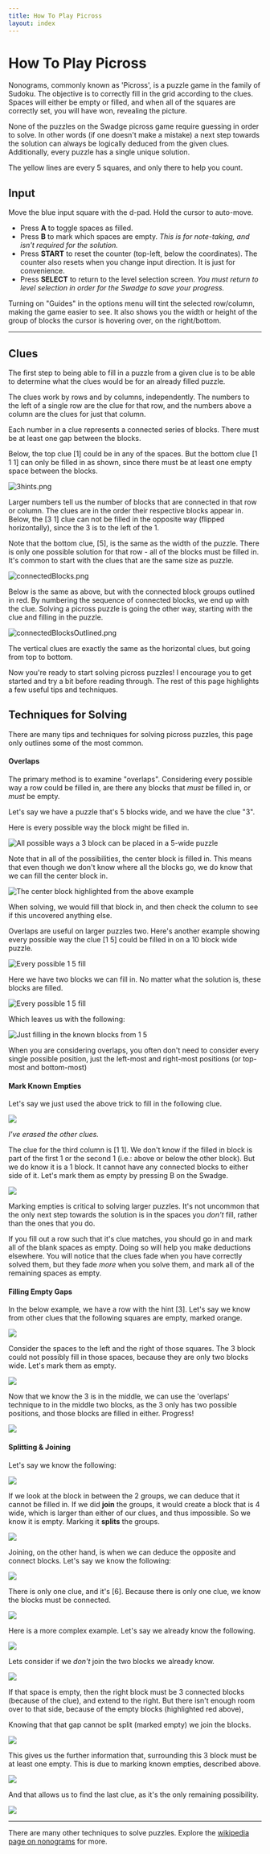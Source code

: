 ```yaml
---
title: How To Play Picross
layout: index
---
```

# How To Play Picross

Nonograms, commonly known as 'Picross', is a puzzle game in the family of Sudoku. The objective is to correctly fill in the grid according to the clues. Spaces will either be empty or filled, and when all of the squares are correctly set, you will have won, revealing the picture.

None of the puzzles on the Swadge picross game require guessing in order to solve. In other words (if one doesn't make a mistake) a next step towards the solution can always be logically deduced from the given clues. Additionally, every puzzle has a single unique solution.

The yellow lines are every 5 squares, and only there to help you count.

## Input
Move the blue input square with the d-pad. Hold the cursor to auto-move.

- Press **A** to toggle spaces as filled.
- Press **B** to mark which spaces are empty. *This is for note-taking, and isn't required for the solution.*
- Press **START** to reset the counter (top-left, below the coordinates). The counter also resets when you change input direction. It is just for convenience.
- Press **SELECT** to return to the level selection screen. *You must return to level selection in order for the Swadge to save your progress.*

Turning on "Guides" in the options menu will tint the selected row/column, making the game easier to see. It also shows you the width or height of the group of blocks the cursor is hovering over, on the right/bottom.  

---
## Clues
The first step to being able to fill in a puzzle from a given clue is to be able to determine what the clues would be for an already filled puzzle.

The clues work by rows and by columns, independently. The numbers to the left of a single row are the clue for that row, and the numbers above a column are the clues for just that column.

Each number in a clue represents a connected series of blocks. There must be at least one gap between the blocks.

Below, the top clue [1] could be in any of the spaces. But the bottom clue [1 1 1] can only be filled in as shown, since there must be at least one empty space between the blocks.

![3hints.png](3hints.png)

Larger numbers tell us the number of blocks that are connected in that row or column. The clues are in the order their respective blocks appear in. Below, the [3 1] clue can not be filled in the opposite way (flipped horizontally), since the 3 is to the left of the 1.

Note that the bottom clue, [5], is the same as the width of the puzzle. There is only one possible solution for that row - all of the blocks must be filled in. It's common to start with the clues that are the same size as puzzle.

![connectedBlocks.png](connectedBlocks.png)

Below is the same as above, but with the connected block groups outlined in red. By numbering the sequence of connected blocks, we end up with the clue. Solving a picross puzzle is going the other way, starting with the clue and filling in the puzzle.

![connectedBlocksOutlined.png](connectedBlocksOutlined.png)

The vertical clues are exactly the same as the horizontal clues, but going from top to bottom.

Now you're ready to start solving picross puzzles! I encourage you to get started and try a bit before reading through. The rest of this page highlights a few useful tips and techniques.

## Techniques for Solving

There are many tips and techniques for solving picross puzzles, this page only outlines some of the most common.

#### Overlaps

The primary method is to examine "overlaps". Considering every possible way a row could be filled in, are there any blocks that *must* be filled in, or *must* be empty.

Let's say we have a puzzle that's 5 blocks wide, and we have the clue "3".

Here is every possible way the block might be filled in.

![All possible ways a 3 block can be placed in a 5-wide puzzle](3in5.png)

Note that in all of the possibilities, the center block is filled in. This means that even though we don't know where all the blocks go, we do know that we can fill the center block in.

![The center block highlighted from the above example](3in5center.png)

When solving, we would fill that block in, and then check the column to see if this uncovered anything else.

Overlaps are useful on larger puzzles two. Here's another example showing every possible way the clue [1 5] could be filled in on a 10 block wide puzzle.

![Every possible 1 5 fill](1and5all.png)

Here we have two blocks we can fill in. No matter what the solution is, these blocks are filled.

![Every possible 1 5 fill](1and5all_overlap.png)

Which leaves us with the following:

![Just filling in the known blocks from 1 5](1and5_filled.png)

When you are considering overlaps, you often don't need to consider every single possible position, just the left-most and right-most positions (or top-most and bottom-most)

#### Mark Known Empties

Let's say we just used the above trick to fill in the following clue.

![](3and1example.png)

*I've erased the other clues.*

The clue for the third column is [1 1]. We don't know if the filled in block is part of the first 1 or the second 1 (i.e.: above or below the other block). But we do know it is a 1 block. It cannot have any connected blocks to either side of it. Let's mark them as empty by pressing B on the Swadge.

![](3and1example2.png)

Marking empties is critical to solving larger puzzles. It's not uncommon that the only next step towards the solution is in the spaces you *don't* fill, rather than the ones that you do.

If you fill out a row such that it's clue matches, you should go in and mark all of the blank spaces as empty. Doing so will help you make deductions elsewhere. You will notice that the clues fade when you have correctly solved them, but they fade *more* when you solve them, and mark all of the remaining spaces as empty.

#### Filling Empty Gaps

In the below example, we have a row with the hint [3]. Let's say we know from other clues that the following squares are empty, marked orange.

![](fillingEmpties1.png)

Consider the spaces to the left and the right of those squares. The 3 block could not possibly fill in those spaces, because they are only two blocks wide. Let's mark them as empty.

![](fillingEmpties2.png)

Now that we know the 3 is in the middle, we can use the 'overlaps' technique to in the middle two blocks, as the 3 only has two possible positions, and those blocks are filled in either. Progress!

![](fillingEmpties3.png)

#### Splitting & Joining

Let's say we know the following:

![](splitting1.png)

If we look at the block in between the 2 groups, we can deduce that it cannot be filled in. If we did **join** the groups, it would create a block that is 4 wide, which is larger than either of our clues, and thus impossible. So we know it is empty. Marking it **splits** the groups.

![](splitting2.png)

Joining, on the other hand, is when we can deduce the opposite and connect blocks. Let's say we know the following:

![](joining1.png)

There is only one clue, and it's [6]. Because there is only one clue, we know the blocks must be connected.

![](joining2.png)

Here is a more complex example. Let's say we already know the following.

![](joining3.png)

Lets consider if we *don't* join the two blocks we already know.

![](joining3_wrong.png)

If that space is empty, then the right block must be 3 connected blocks (because of the clue), and extend to the right. But there isn't enough room over to that side, because of the empty blocks (highlighted red above),

Knowing that that gap cannot be split (marked empty) we join the blocks.

![](joining4.png)

This gives us the further information that, surrounding this 3 block must be at least one empty. This is due to marking known empties, described above.

![](joining5.png)

And that allows us to find the last clue, as it's the only remaining possibility.

![](joining6.png)

---

There are many other techniques to solve puzzles. Explore the [wikipedia page on nonograms](https://en.wikipedia.org/wiki/Nonogram#Solution_techniques) for more.
